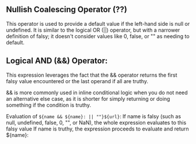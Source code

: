 
## Nullish Coalescing Operator (??)

This operator is used to provide a default value if the left-hand side is null or undefined. It is similar to the logical OR (||) operator, but with a narrower definition of falsy; it doesn't consider values like 0, false, or "" as needing to default.

## Logical AND (&&) Operator: 

This expression leverages the fact that the && operator returns the first falsy value encountered or the last operand if all are truthy.

&& is more commonly used in inline conditional logic when you do not need an alternative else case, as it is shorter for simply returning or doing something if the condition is truthy.

Evaluation of `${name && ${name}: || ""}${url}`:
If name is falsy (such as null, undefined, false, 0, "", or NaN), the whole expression evaluates to this falsy value
If name is truthy, the expression proceeds to evaluate and return ${name}: 
